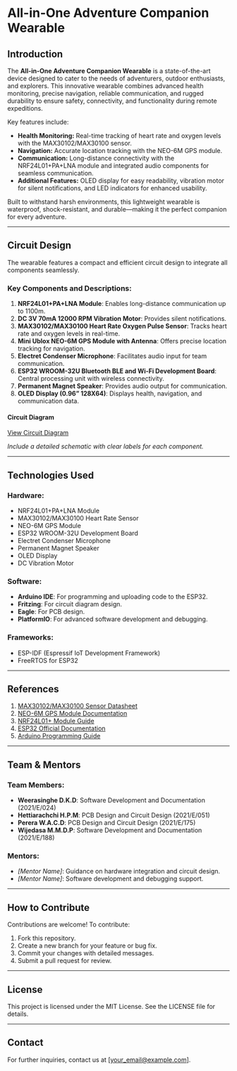 # All-in-One Adventure Companion Wearable

## Introduction
The **All-in-One Adventure Companion Wearable** is a state-of-the-art device designed to cater to the needs of adventurers, outdoor enthusiasts, and explorers. This innovative wearable combines advanced health monitoring, precise navigation, reliable communication, and rugged durability to ensure safety, connectivity, and functionality during remote expeditions.

Key features include:
- **Health Monitoring:** Real-time tracking of heart rate and oxygen levels with the MAX30102/MAX30100 sensor.
- **Navigation:** Accurate location tracking with the NEO-6M GPS module.
- **Communication:** Long-distance connectivity with the NRF24L01+PA+LNA module and integrated audio components for seamless communication.
- **Additional Features:** OLED display for easy readability, vibration motor for silent notifications, and LED indicators for enhanced usability.

Built to withstand harsh environments, this lightweight wearable is waterproof, shock-resistant, and durable—making it the perfect companion for every adventure.

---

## Circuit Design
The wearable features a compact and efficient circuit design to integrate all components seamlessly. 

### Key Components and Descriptions:
1. **NRF24L01+PA+LNA Module**: Enables long-distance communication up to 1100m.
2. **DC 3V 70mA 12000 RPM Vibration Motor**: Provides silent notifications.
3. **MAX30102/MAX30100 Heart Rate Oxygen Pulse Sensor**: Tracks heart rate and oxygen levels in real-time.
4. **Mini Ublox NEO-6M GPS Module with Antenna**: Offers precise location tracking for navigation.
5. **Electret Condenser Microphone**: Facilitates audio input for team communication.
6. **ESP32 WROOM-32U Bluetooth BLE and Wi-Fi Development Board**: Central processing unit with wireless connectivity.
7. **Permanent Magnet Speaker**: Provides audio output for communication.
8. **OLED Display (0.96” 128X64)**: Displays health, navigation, and communication data.

#### Circuit Diagram
[View Circuit Diagram](https://drive.google.com/file/d/1dnClkqRDui9AMM6XrjJy2LuvMDOQx8pD/view?usp=drive_link)

*Include a detailed schematic with clear labels for each component.*

---

## Technologies Used

### Hardware:
- NRF24L01+PA+LNA Module
- MAX30102/MAX30100 Heart Rate Sensor
- NEO-6M GPS Module
- ESP32 WROOM-32U Development Board
- Electret Condenser Microphone
- Permanent Magnet Speaker
- OLED Display
- DC Vibration Motor

### Software:
- **Arduino IDE**: For programming and uploading code to the ESP32.
- **Fritzing**: For circuit diagram design.
- **Eagle**: For PCB design.
- **PlatformIO**: For advanced software development and debugging.

### Frameworks:
- ESP-IDF (Espressif IoT Development Framework)
- FreeRTOS for ESP32

---

## References
1. [MAX30102/MAX30100 Sensor Datasheet](https://www.datasheets.com)
2. [NEO-6M GPS Module Documentation](https://www.u-blox.com)
3. [NRF24L01+ Module Guide](https://www.nordicsemi.com)
4. [ESP32 Official Documentation](https://docs.espressif.com)
5. [Arduino Programming Guide](https://www.arduino.cc)

---

## Team & Mentors

### Team Members:
- **Weerasinghe D.K.D**: Software Development and Documentation (2021/E/024)
- **Hettiarachchi H.P.M**: PCB Design and Circuit Design (2021/E/051)
- **Perera W.A.C.D**: PCB Design and Circuit Design (2021/E/175)
- **Wijedasa M.M.D.P**: Software Development and Documentation (2021/E/188)

### Mentors:
- *[Mentor Name]*: Guidance on hardware integration and circuit design.
- *[Mentor Name]*: Software development and debugging support.

---

## How to Contribute
Contributions are welcome! To contribute:
1. Fork this repository.
2. Create a new branch for your feature or bug fix.
3. Commit your changes with detailed messages.
4. Submit a pull request for review.

---

## License
This project is licensed under the MIT License. See the LICENSE file for details.

---

## Contact
For further inquiries, contact us at [your_email@example.com].

